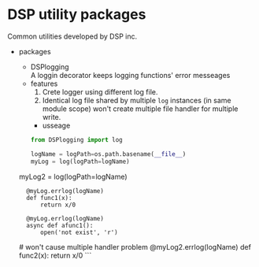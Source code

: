 DSP utility packages  
===
Common utilities developed by DSP inc.

* packages  
    + DSPlogging  
        A loggin decorator keeps logging functions' error messeages
	- features
	    1. Crete logger using different log file.
	    2. Identical log file shared by multiple `log` instances (in same module scope) won't create multiple file handler for multiple write.
        - usseage
        ```python
        from DSPlogging import log

        logName = logPath=os.path.basename(__file__)
        myLog = log(logPath=logName)
	myLog2 = log(logPath=logName)


        @myLog.errlog(logName)
        def func1(x):
	        return x/0

        @myLog.errlog(logName)
        async def afunc1():
	        open('not exist', 'r')
	
	\# won't cause multiple handler problem
        @myLog2.errlog(logName)
        def func2(x):
	        return x/0
        ```
